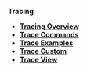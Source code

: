 
<strong>Tracing<strong>

<ul>
<li><a href="/articles/29_tracing/01_tracing_overview.md">Tracing Overview</a></li>
<li><a href="/articles/29_tracing/02_trace_command.md">Trace Commands</a></li>
<li><a href="/articles/29_tracing/03_trace_examples.md">Trace Examples</a></li>
<li><a href="/articles/29_tracing/04_trace_custom.md">Trace Custom</a></li>
<li><a href="/articles/29_tracing/05_trace_view.md">Trace View</a></li>
</ul>






